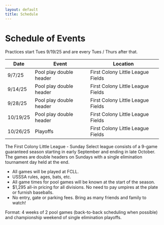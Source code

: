 ```yaml
---
layout: default
title: Schedule
---
```


# Schedule of Events

Practices start Tues 9/19/25 and are every Tues / Thurs after that.

| Date           | Event     | Location                          |
|----------------|-----------|-----------------------------------|
| 9/7/25  | Pool play double header  | First Colony Little League Fields |
| 9/14/25 |  Pool play double header | First Colony Little League Fields |
| 9/28/25 | Pool play double header   | First Colony Little League Fields |
| 10/19/25  | Pool play double header | First Colony Little League Fields |
| 10/26/25 | Playoffs | First Colony Little League Fields |

The First Colony Little League - Sunday Select league consists of a 9-game guaranteed season starting in early September and ending in late October. The games are double headers on Sundays with a single elimination tournament day held at the end. 

- All games will be played at FCLL.
- USSSA rules, ages, bats, etc.  
- All game times for pool games will be known at the start of the season.
- $1,295 all-in pricing for all divisions. No need to pay umpires at the plate or furnish baseballs.  
- No entry, gate or parking fees. Bring as many friends and family to watch!

Format: 4 weeks of 2 pool games (back-to-back scheduling when possible) and championship weekend of single elimination playoffs.
